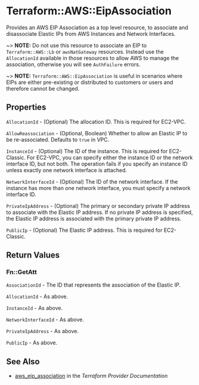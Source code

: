 # Terraform::AWS::EipAssociation

Provides an AWS EIP Association as a top level resource, to associate and
disassociate Elastic IPs from AWS Instances and Network Interfaces.

~> **NOTE:** Do not use this resource to associate an EIP to `Terraform::AWS::Lb` or `awsNatGateway` resources. Instead use the `AllocationId` available in those resources to allow AWS to manage the association, otherwise you will see `AuthFailure` errors.

~> **NOTE:** `Terraform::AWS::EipAssociation` is useful in scenarios where EIPs are either
pre-existing or distributed to customers or users and therefore cannot be changed.

## Properties

`AllocationId` - (Optional) The allocation ID. This is required for EC2-VPC.

`AllowReassociation` - (Optional, Boolean) Whether to allow an Elastic IP to
be re-associated. Defaults to `true` in VPC.

`InstanceId` - (Optional) The ID of the instance. This is required for
EC2-Classic. For EC2-VPC, you can specify either the instance ID or the
network interface ID, but not both. The operation fails if you specify an
instance ID unless exactly one network interface is attached.

`NetworkInterfaceId` - (Optional) The ID of the network interface. If the
instance has more than one network interface, you must specify a network
interface ID.

`PrivateIpAddress` - (Optional) The primary or secondary private IP address
to associate with the Elastic IP address. If no private IP address is
specified, the Elastic IP address is associated with the primary private IP
address.

`PublicIp` - (Optional) The Elastic IP address. This is required for EC2-Classic.


## Return Values

### Fn::GetAtt

`AssociationId` - The ID that represents the association of the Elastic IP.

`AllocationId` - As above.

`InstanceId` - As above.

`NetworkInterfaceId` - As above.

`PrivateIpAddress` - As above.

`PublicIp` - As above.

## See Also

* [aws_eip_association](https://www.terraform.io/docs/providers/aws/r/eip_association.html) in the _Terraform Provider Documentation_